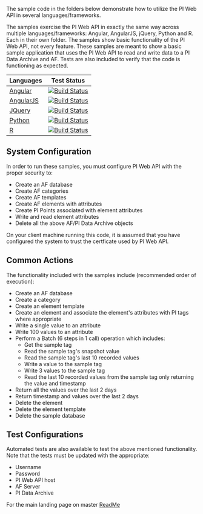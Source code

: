 The sample code in the folders below demonstrate how to utilize the PI Web API in several languages/frameworks. 

The samples exercise the PI Web API in exactly the same way across multiple languages/frameworks:  Angular, AngularJS, jQuery, Python and R. Each in their own folder. The samples show basic functionality of the PI Web API, not every feature. These samples are meant to show a basic sample application that uses the PI Web API to read and write data to a PI Data Archive and AF. Tests are also included to verify that the code is functioning as expected.



|Languages| Test&nbsp;Status 
------|------------
  [Angular](Angular/AngularPIWebAPISample)|[![Build Status](https://osisoft.visualstudio.com/NOC/_apis/build/status/PI%20Web%20API%20(Angular)?branchName=dev)](https://osisoft.visualstudio.com/NOC/_build/latest?definitionId=4612&branchName=dev)  
  [AngularJS](AngularJS/)|[![Build Status](https://osisoft.visualstudio.com/NOC/_apis/build/status/PI%20Web%20API%20(AngularJS)?branchName=dev)](https://osisoft.visualstudio.com/NOC/_build/latest?definitionId=4657&branchName=dev)
  [JQuery](JQuery/)|[![Build Status](https://osisoft.visualstudio.com/NOC/_apis/build/status/PI%20Web%20API%20(JQuery)?branchName=dev)](https://osisoft.visualstudio.com/NOC/_build/latest?definitionId=4624&branchName=dev)   
  [Python](Python/)|[![Build Status](https://osisoft.visualstudio.com/NOC/_apis/build/status/PI%20Web%20API%20(Python)?branchName=dev)](https://osisoft.visualstudio.com/NOC/_build/latest?definitionId=4625&branchName=dev)
  [R](R/)|[![Build Status](https://osisoft.visualstudio.com/NOC/_apis/build/status/PI%20Web%20API%20(R)?branchName=dev)](https://osisoft.visualstudio.com/NOC/_build/latest?definitionId=4615&branchName=dev)


System Configuration
----------------------------

In order to run these samples, you must configure PI Web API with the proper security to:
- Create an AF database
- Create AF categories
- Create AF templates
- Create AF elements with attributes
- Create PI Points associated with element attributes
- Write and read element attributes
- Delete all the above AF/PI Data Archive objects  

On your client machine running this code, it is assumed that you have configured the system to trust the certficate used by PI Web API.

Common Actions
--------------

The functionality included with the samples include (recommended order of execution):
- Create an AF database
- Create a category
- Create an element template
- Create an element and associate the element's attributes with PI tags where appropriate
- Write a single value to an attribute
- Write 100 values to an attribute
- Perform a Batch (6 steps in 1 call) operation which includes:  
  - Get the sample tag  
  - Read the sample tag's snapshot value  
  - Read the sample tag's last 10 recorded values  
  - Write a value to the sample tag  
  - Write 3 values to the sample tag  
  - Read the last 10 recorded values from the sample tag only returning the value and timestamp
- Return all the values over the last 2 days
- Return timestamp and values over the last 2 days  
- Delete the element
- Delete the element template
- Delete the sample database

Test Configurations
----------

Automated tests are also available to test the above mentioned functionality. Note that the tests must be updated with the appropriate:
- Username  
- Password  
- PI Web API host  
- AF Server  
- PI Data Archive 

For the main landing page on master [ReadMe](https://github.com/osisoft/OSI-Samples)

